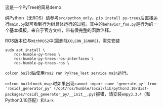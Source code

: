 这是一个PyTree的简易demo

纯Python（无ROS）请参考`src/python_only`，`pip install py-trees`后直接运行`main.py`就可看到行为树具体运行的过程。其中的`behavior_foo.py`是行为的一个基本模板，来自于官方文档，带有很完整的函数注释。

ROS版本位与`WithROS2`中(需删除`COLCON_IGNORE`)，需先安装
```
sudo apt install \
    ros-humble-py-trees \
    ros-humble-py-trees-ros-interfaces \
    ros-humble-py-trees-ros \
```
`colcon build`后使用`ros2 run PyTree_Test service main`运行。

`colcon build` `mock_msgs`时如果出现`cannot import name 'generate_py' from 'rosidl_generator_py' (/opt/ros/humble/local/lib/python3.10/dist-packages/rosidl_generator_py/__init__.py)`报错，请安装`empy3.3.4`（和Python3.10匹配）和`lark`